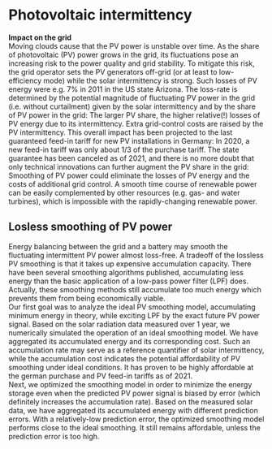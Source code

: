 # Photovoltaic intermittency
**Impact on the grid**  
Moving clouds cause that the PV power is unstable over time. As the share of photovoltaic (PV) power grows in the grid, its fluctuations pose an increasing risk to the power quality and grid stability. To mitigate this risk, the grid operator sets the PV generators off-grid (or at least to low-efficiency mode) while the solar intermittency is strong. Such losses of PV energy were e.g. 7% in 2011 in the US state Arizona. The loss-rate is determined by the potential magnitude of fluctuating PV power in the grid (i.e. without curtailment) given by the solar intermittency and by the share of PV power in the grid: The larger PV share, the higher relative(!) losses of PV energy due to its intermittency. Extra grid-control costs are raised by the PV intermittency. This overall impact has been projected to the last guaranteed feed-in tariff for new PV installations in Germany: In 2020, a new feed-in tariff was only about 1/3 of the purchase tariff. The state guarantee has been canceled as of 2021, and there is no more doubt that only technical innovations can further augment the PV share in the grid: Smoothing of PV power could eliminate the losses of PV energy and the costs of additional grid control. A smooth time course of renewable power can be easily complemented by other resources (e.g. gas- and water turbines), which is impossible with the rapidly-changing renewable power.  

## Losless smoothing of PV power
Energy balancing between the grid and a battery may smooth the fluctuating intermittent PV power almost loss-free. A tradeoff of the lossless PV smoothing is that it takes up expensive accumulation capacity. There have been several smoothing algorithms published, accumulating less energy than the basic application of a low-pass power filter (LPF) does. Actually, these smoothing methods still accumulate too much energy which prevents them from being economically viable.  
Our first goal was to analyze the ideal PV smoothing model, accumulating minimum energy in theory, while exciting LPF by the exact future PV power signal. Based on the solar radiation data measured over 1 year, we numerically simulated the operation of an ideal smoothing model. We have aggregated its accumulated energy and its corresponding cost. Such an accumulation rate may serve as a reference quantifier of solar intermittency, while the accumulation cost indicates the potential affordability of PV smoothing under ideal conditions. It has proven to be highly affordable at the german purchase and PV feed-in tariffs as of 2021.  
Next, we optimized the smoothing model in order to minimize the energy storage even when the predicted PV power signal is biased by error (which definitely increases the accumulation rate). Based on the measured solar data, we have aggregated its accumulated energy with different prediction errors. With a relatively-low prediction error, the optimized smoothing model performs close to the ideal smoothing. It still remains affordable, unless the prediction error is too high.
